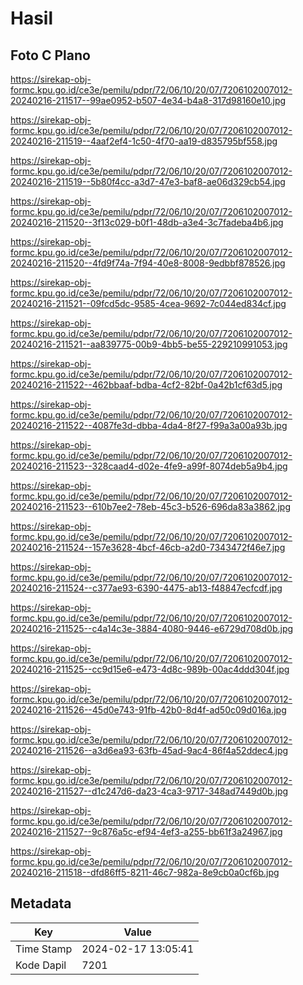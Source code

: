 # Hasil

## Foto C Plano

https://sirekap-obj-formc.kpu.go.id/ce3e/pemilu/pdpr/72/06/10/20/07/7206102007012-20240216-211517--99ae0952-b507-4e34-b4a8-317d98160e10.jpg

https://sirekap-obj-formc.kpu.go.id/ce3e/pemilu/pdpr/72/06/10/20/07/7206102007012-20240216-211519--4aaf2ef4-1c50-4f70-aa19-d835795bf558.jpg

https://sirekap-obj-formc.kpu.go.id/ce3e/pemilu/pdpr/72/06/10/20/07/7206102007012-20240216-211519--5b80f4cc-a3d7-47e3-baf8-ae06d329cb54.jpg

https://sirekap-obj-formc.kpu.go.id/ce3e/pemilu/pdpr/72/06/10/20/07/7206102007012-20240216-211520--3f13c029-b0f1-48db-a3e4-3c7fadeba4b6.jpg

https://sirekap-obj-formc.kpu.go.id/ce3e/pemilu/pdpr/72/06/10/20/07/7206102007012-20240216-211520--4fd9f74a-7f94-40e8-8008-9edbbf878526.jpg

https://sirekap-obj-formc.kpu.go.id/ce3e/pemilu/pdpr/72/06/10/20/07/7206102007012-20240216-211521--09fcd5dc-9585-4cea-9692-7c044ed834cf.jpg

https://sirekap-obj-formc.kpu.go.id/ce3e/pemilu/pdpr/72/06/10/20/07/7206102007012-20240216-211521--aa839775-00b9-4bb5-be55-229210991053.jpg

https://sirekap-obj-formc.kpu.go.id/ce3e/pemilu/pdpr/72/06/10/20/07/7206102007012-20240216-211522--462bbaaf-bdba-4cf2-82bf-0a42b1cf63d5.jpg

https://sirekap-obj-formc.kpu.go.id/ce3e/pemilu/pdpr/72/06/10/20/07/7206102007012-20240216-211522--4087fe3d-dbba-4da4-8f27-f99a3a00a93b.jpg

https://sirekap-obj-formc.kpu.go.id/ce3e/pemilu/pdpr/72/06/10/20/07/7206102007012-20240216-211523--328caad4-d02e-4fe9-a99f-8074deb5a9b4.jpg

https://sirekap-obj-formc.kpu.go.id/ce3e/pemilu/pdpr/72/06/10/20/07/7206102007012-20240216-211523--610b7ee2-78eb-45c3-b526-696da83a3862.jpg

https://sirekap-obj-formc.kpu.go.id/ce3e/pemilu/pdpr/72/06/10/20/07/7206102007012-20240216-211524--157e3628-4bcf-46cb-a2d0-7343472f46e7.jpg

https://sirekap-obj-formc.kpu.go.id/ce3e/pemilu/pdpr/72/06/10/20/07/7206102007012-20240216-211524--c377ae93-6390-4475-ab13-f48847ecfcdf.jpg

https://sirekap-obj-formc.kpu.go.id/ce3e/pemilu/pdpr/72/06/10/20/07/7206102007012-20240216-211525--c4a14c3e-3884-4080-9446-e6729d708d0b.jpg

https://sirekap-obj-formc.kpu.go.id/ce3e/pemilu/pdpr/72/06/10/20/07/7206102007012-20240216-211525--cc9d15e6-e473-4d8c-989b-00ac4ddd304f.jpg

https://sirekap-obj-formc.kpu.go.id/ce3e/pemilu/pdpr/72/06/10/20/07/7206102007012-20240216-211526--45d0e743-91fb-42b0-8d4f-ad50c09d016a.jpg

https://sirekap-obj-formc.kpu.go.id/ce3e/pemilu/pdpr/72/06/10/20/07/7206102007012-20240216-211526--a3d6ea93-63fb-45ad-9ac4-86f4a52ddec4.jpg

https://sirekap-obj-formc.kpu.go.id/ce3e/pemilu/pdpr/72/06/10/20/07/7206102007012-20240216-211527--d1c247d6-da23-4ca3-9717-348ad7449d0b.jpg

https://sirekap-obj-formc.kpu.go.id/ce3e/pemilu/pdpr/72/06/10/20/07/7206102007012-20240216-211527--9c876a5c-ef94-4ef3-a255-bb61f3a24967.jpg

https://sirekap-obj-formc.kpu.go.id/ce3e/pemilu/pdpr/72/06/10/20/07/7206102007012-20240216-211518--dfd86ff5-8211-46c7-982a-8e9cb0a0cf6b.jpg


## Metadata

| Key        | Value               |
| ---------- | ------------------- |
| Time Stamp | 2024-02-17 13:05:41 |
| Kode Dapil | 7201                |



